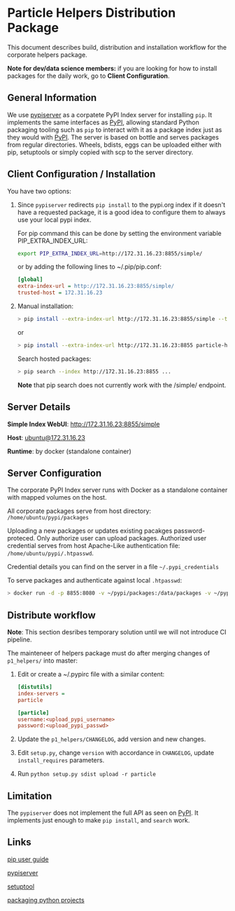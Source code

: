 # Particle Helpers Distribution Package

This document describes build, distribution and installation workflow for the corporate helpers package.

**Note for dev/data science members:** if you are looking for how to install packages for the daily work, go to **Client Configuration**.

## General Information

We use [pypiserver](https://github.com/pypiserver/pypiserver) as a corpatete PyPI Index server for installing `pip`. It implements the same interfaces as [PyPI](https://pypi.org/), allowing standard Python packaging tooling such as `pip` to interact with it as a package index just as they would with [PyPI](https://pypi.org/). The server is based on bottle and serves packages from regular directories. Wheels, bdists, eggs can be uploaded either with pip, setuptools or simply copied with scp to the server directory.

## Client Configuration / Installation

You have two options:

1. Since `pypiserver` redirects `pip install` to the pypi.org index if it doesn't have a requested package, it is a good idea to configure them to always use your local pypi index. 

    For pip command this can be done by setting the environment variable PIP_EXTRA_INDEX_URL:

    ```bash
    export PIP_EXTRA_INDEX_URL=http://172.31.16.23:8855/simple/
    ```

    or by adding the following lines to ~/.pip/pip.conf:

    ```ini
    [global]
    extra-index-url = http://172.31.16.23:8855/simple/
    trusted-host = 172.31.16.23
    ```

2. Manual installation:

    ```bash
    > pip install --extra-index-url http://172.31.16.23:8855/simple --trusted-host 172.31.36.23 particle-helpers
    ```

    or

    ```bash
    > pip install --extra-index-url http://172.31.16.23:8855 particle-helpers
    ```

    Search hosted packages:

    ```bash
    > pip search --index http://172.31.16.23:8855 ...
    ```

    **Note** that pip search does not currently work with the /simple/ endpoint.

## Server Details

**Simple Index WebUI**: http://172.31.16.23:8855/simple

**Host**: ubuntu@172.31.16.23

**Runtime**: by docker (standalone container)

## Server Configuration

The corporate PyPI Index server runs with Docker as a standalone container with mapped volumes on the host.

All corporate packages serve from host directory: `/home/ubuntu/pypi/packages`

Uploading a new packages or updates existing pacakges password-proteced. Only authorize user can upload packages. Authorized user credential serves from host Apache-Like authentication file: `/home/ubuntu/pypi/.htpasswd`.

Credential details you can find on the server in a file `~/.pypi_credentials`

To serve packages and authenticate against local `.htpasswd`:

```bash
> docker run -d -p 8855:8080 -v ~/pypi/packages:/data/packages -v ~/pypi/.htpasswd:/data/.htpasswd --restart=always pypiserver/pypiserver:latest -v  -P .htpasswd packages
```

## Distribute workflow

**Note**: This section desribes temporary solution until we will not introduce CI pipeline.

The mainteneer of helpers package must do after merging changes of `p1_helpers/` into master:

1. Edit or create a ~/.pypirc file with a similar content:

    ```ini
    [distutils]
    index-servers =
    particle

    [particle]
    username:<upload_pypi_username>
    password:<upload_pypi_passwd>
    ```

2. Update the `p1_helpers/CHANGELOG`, add version and new changes.

3. Edit `setup.py`, change `version` with accordance in `CHANGELOG`, update `install_requires` parameters.

4. Run `python setup.py sdist upload -r particle`

## Limitation

The `pypiserver` does not implement the full API as seen on [PyPI](https://pypi.org/). It implements just enough to make `pip install`, and `search` work.

## Links

[pip user guide](https://pip.pypa.io/en/stable/user_guide/#user-guide)

[pypiserver](https://github.com/pypiserver/pypiserver)

[setuptool](https://setuptools.readthedocs.io/en/latest/index.html
)

[packaging python projects](https://packaging.python.org/tutorials/packaging-projects/)

